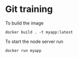 Git training
==


To build the image

```
docker build . -t myapp:latest
```


To start the node server run

```bash
docker run myapp
```


